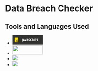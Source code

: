 # Data Breach Checker

## Tools and Languages Used

- <img src="https://raw.githubusercontent.com/0x03a/Javascript-from-scratch/4e700aca70bd642584796ff839d27869353a3a49/Java_script_image.svg" height="30" width="100">  

- <img src="https://github.com/user-attachments/assets/bb9abd7e-b1bd-4597-b617-1352afcd8073" height="30" width="100">  

- <img src="https://upload.wikimedia.org/wikipedia/commons/6/61/HTML5_logo_and_wordmark.svg" width="80">  

- <img src="https://upload.wikimedia.org/wikipedia/commons/d/d5/CSS3_logo_and_wordmark.svg" width="80">  
